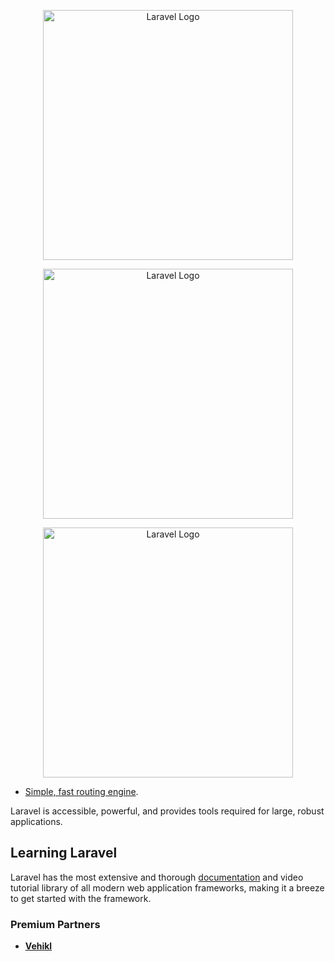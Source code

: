 <div>
    <div>
        <p align="center">
            <a href="https://laravel.com" target="_blank">
                <img src="https://raw.githubusercontent.com/laravel/art/master/logo-lockup/5%20SVG/2%20CMYK/1%20Full%20Color/laravel-logolockup-cmyk-red.svg" width="400" alt="Laravel Logo">
            </a>
        </p>
    </div>
    <div>
        <p align="center">
            <a href="https://laravel.com" target="_blank">
                <img src="https://raw.githubusercontent.com/laravel/art/master/logo-lockup/5%20SVG/2%20CMYK/1%20Full%20Color/laravel-logolockup-cmyk-red.svg" width="400" alt="Laravel Logo">
            </a>
        </p>
    </div>
    <div>
        <p align="center">
            <a href="https://laravel.com" target="_blank">
                <img src="https://raw.githubusercontent.com/laravel/art/master/logo-lockup/5%20SVG/2%20CMYK/1%20Full%20Color/laravel-logolockup-cmyk-red.svg" width="400" alt="Laravel Logo">
            </a>
        </p>
    </div>
</div>


-   [Simple, fast routing engine](https://laravel.com/docs/routing).


Laravel is accessible, powerful, and provides tools required for large, robust applications.

## Learning Laravel

Laravel has the most extensive and thorough [documentation](https://laravel.com/docs) and video tutorial library of all modern web application frameworks, making it a breeze to get started with the framework.

### Premium Partners

-   **[Vehikl](https://vehikl.com/)**

